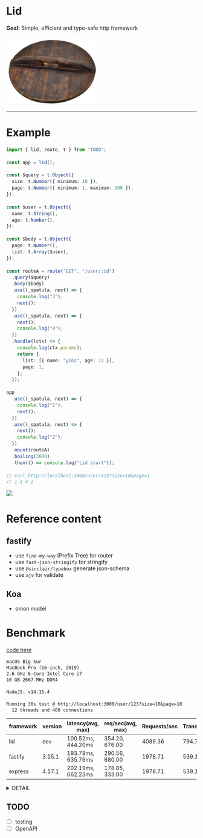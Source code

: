 # Lid

**Goal:** Simple, efficient and type-safe http framework

<img style="text-align:center" src="./logo.png" width="240">

---

# Example

```ts
import { lid, route, t } from "TODO";

const app = lid();

const $query = t.Object({
  size: t.Number({ minimum: 10 }),
  page: t.Number({ minimum: 1, maximum: 100 }),
});

const $user = t.Object({
  name: t.String(),
  age: t.Number(),
});

const $body = t.Object({
  page: t.Number(),
  list: t.Array($user),
});

const routeA = route("GET", "/user/:id")
  .query($query)
  .body($body)
  .use((_spatula, next) => {
    console.log("3");
    next();
  })
  .use((_spatula, next) => {
    next();
    console.log("4");
  })
  .handle((ctx) => {
    console.log(ctx.params);
    return {
      list: [{ name: "yinz", age: 13 }],
      page: 1,
    };
  });

app
  .use((_spatula, next) => {
    console.log("1");
    next();
  })
  .use((_spatula, next) => {
    next();
    console.log("2");
  })
  .mount(routeA)
  .boiling(3000)
  .then(() => console.log("Lid start"));

// curl http://localhost:3000/user/123?size=10&page=1
// 1 3 4 2
```

<img src="https://user-images.githubusercontent.com/12208108/117817207-f2e89000-b299-11eb-86db-96295e019ecd.png" width="500">

# Reference content

## fastify

- use `find-my-way` (Prefix Tree) for router
- use `fast-json-stringify` for stringify
- use `@sinclair/typebox` generate json-schema
- use `ajv` for validate

## Koa

- onion model

# Benchmark

[code here](./src/benchmark)

```
macOS Big Sur
MacBook Pro (16-inch, 2019)
2.6 GHz 6-Core Intel Core i7
16 GB 2667 MHz DDR4

NodeJS: v14.15.4

Running 30s test @ http://localhost:3000/user/123?size=10&page=10
  12 threads and 400 connections
```

| framework | version | latency(avg, max)  | req/sec(avg, max) | Requests/sec | Transfer/sec |
| --------- | ------- | ------------------ | ----------------- | ------------ | ------------ |
| lid       | dev     | 100.52ms, 444.20ms | 354.20, 676.00    | 4089.36      | 794.71KB     |
| fastify   | 3.15.1  | 193.78ms, 635.76ms | 290.56, 680.00    | 1978.71      | 539.12KB     |
| express   | 4.17.1  | 202.19ms, 662.23ms | 178.85, 333.00    | 1978.71      | 539.12KB     |

<details>
<summary>DETAIL</summary>

lid

```
Running 30s test @ http://localhost:3000/user/123?size=10&page=10
  12 threads and 400 connections
  Thread Stats   Avg      Stdev     Max   +/- Stdev
    Latency   100.52ms   53.98ms 444.20ms   91.73%
    Req/Sec   354.20    120.43   676.00     68.13%
  123112 requests in 30.11s, 23.36MB read
  Socket errors: connect 0, read 686, write 0, timeout 0
Requests/sec:   4089.36
Transfer/sec:    794.71KB
```

fastify

```
Running 30s test @ http://localhost:3002/user/123?size=10&page=10
  12 threads and 400 connections
  Thread Stats   Avg      Stdev     Max   +/- Stdev
    Latency   193.78ms  160.51ms 635.76ms   78.30%
    Req/Sec   290.56    190.96   680.00     54.32%
  69357 requests in 30.08s, 14.15MB read
  Socket errors: connect 0, read 574, write 3, timeout 0
Requests/sec:   2305.56
Transfer/sec:    481.83KB
```

express

```
Running 30s test @ http://localhost:3001/user/123?size=10&page=10
  12 threads and 400 connections
  Thread Stats   Avg      Stdev     Max   +/- Stdev
    Latency   202.19ms   86.54ms 662.23ms   82.66%
    Req/Sec   178.85     81.13   333.00     62.46%
  59537 requests in 30.09s, 15.84MB read
  Socket errors: connect 0, read 580, write 0, timeout 0
Requests/sec:   1978.71
Transfer/sec:    539.12KB
```

</details>

## TODO

- [ ] testing
- [ ] OpenAPI
